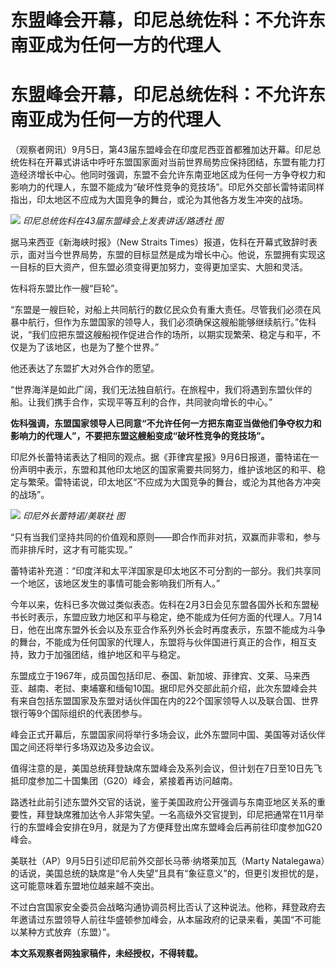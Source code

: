 # 东盟峰会开幕，印尼总统佐科：不允许东南亚成为任何一方的代理人

# 东盟峰会开幕，印尼总统佐科：不允许东南亚成为任何一方的代理人

（观察者网讯）9月5日，第43届东盟峰会在印度尼西亚首都雅加达开幕。印尼总统佐科在开幕式讲话中呼吁东盟国家面对当前世界局势应保持团结，东盟有能力打造经济增长中心。他同时强调，东盟不会允许东南亚地区成为任何一方争夺权力和影响力的代理人，东盟不能成为“破坏性竞争的竞技场”。印尼外交部长雷特诺同样指出，印太地区不应成为大国竞争的舞台，或沦为其他各方发生冲突的战场。

![](https://inews.gtimg.com/om_bt/OKHMDncH_m2_nh2uAqAqyO4nKEeaH7hmQ-2PJC2wHAGCsAA/1000)
_印尼总统佐科在43届东盟峰会上发表讲话/路透社 图_

据马来西亚《新海峡时报》（New Straits
Times）报道，佐科在开幕式致辞时表示，面对当今世界局势，东盟的目标显然是成为增长中心。他说，东盟拥有实现这一目标的巨大资产，但东盟必须变得更加努力，变得更加坚实、大胆和灵活。

佐科将东盟比作一艘“巨轮”。

“东盟是一艘巨轮，对船上共同航行的数亿民众负有重大责任。尽管我们必须在风暴中航行，但作为东盟国家的领导人，我们必须确保这艘船能够继续航行。”佐科说，“我们应把东盟这艘船视作促进合作的场所，以期实现繁荣、稳定与和平，不仅是为了该地区，也是为了整个世界。”

他还表达了东盟扩大对外合作的愿望。

“世界海洋是如此广阔，我们无法独自航行。在旅程中，我们将遇到东盟伙伴的船。让我们携手合作，实现平等互利的合作，共同驶向增长的中心。”

**佐科强调，东盟国家领导人已同意“不允许任何一方把东南亚当做他们争夺权力和影响力的代理人”，不要把东盟这艘船变成“破坏性竞争的竞技场”。**

印尼外长蕾特诺表达了相同的观点。据《菲律宾星报》9月6日报道，蕾特诺在一份声明中表示，东盟和其他印太地区的国家需要共同努力，维护该地区的和平、稳定与繁荣。雷特诺说，印太地区“不应成为大国竞争的舞台，或沦为其他各方冲突的战场”。

![](https://inews.gtimg.com/om_bt/OmM82_bnwJY4GO6K_JLhuvZko5Qy79f_z0_ViVlNsLwf0AA/1000)
_印尼外长蕾特诺/美联社 图_

“只有当我们坚持共同的价值观和原则——即合作而非对抗，双赢而非零和，参与而非排斥时，这才有可能实现。”

蕾特诺补充道：“印度洋和太平洋国家是印太地区不可分割的一部分。我们共享同一个地区，该地区发生的事情可能会影响我们所有人。”

今年以来，佐科已多次做过类似表态。佐科在2月3日会见东盟各国外长和东盟秘书长时表示，东盟应致力地区和平与稳定，绝不能成为任何方面的代理人。7月14日，他在出席东盟外长会以及东亚合作系列外长会时再度表示，东盟不能成为斗争的舞台，不能成为任何国家的代理人，东盟将与伙伴国进行真正的合作，相互支持，致力于加强团结，维护地区和平与稳定。

东盟成立于1967年，成员国包括印尼、泰国、新加坡、菲律宾、文莱、马来西亚、越南、老挝、柬埔寨和缅甸10国。据印尼外交部此前介绍，此次东盟峰会共有来自包括东盟国家及东盟对话伙伴国在内的22个国家领导人以及联合国、世界银行等9个国际组织的代表团参与。

峰会正式开幕后，东盟国家间将举行多场会议，此外东盟同中国、美国等对话伙伴国之间还将举行多场双边及多边会议。

值得注意的是，美国总统拜登缺席东盟峰会及系列会议，但计划在7日至10日先飞抵印度参加二十国集团（G20）峰会，紧接着再访问越南。

路透社此前引述东盟外交官的话说，鉴于美国政府公开强调与东南亚地区关系的重要性，拜登缺席雅加达令人非常失望。一名高级外交官提到，印尼把通常在11月举行的东盟峰会安排在9月，就是为了方便拜登出席东盟峰会后再前往印度参加G20峰会。

美联社（AP）9月5日引述印尼前外交部长马蒂·纳塔莱加瓦（Marty
Natalegawa）的话说，美国总统的缺席是“令人失望”且具有“象征意义”的，但更引发担忧的是，这可能意味着东盟地位越来越不突出。

不过白宫国家安全委员会战略沟通协调员柯比否认了这种说法。他称，拜登政府去年邀请过东盟领导人前往华盛顿参加峰会，从本届政府的记录来看，美国“不可能以某种方式放弃（东盟）”。

**本文系观察者网独家稿件，未经授权，不得转载。**

